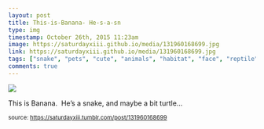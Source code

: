 ```yaml
---
layout: post
title: This-is-Banana- He-s-a-sn
type: img
timestamp: October 26th, 2015 11:23am
image: https://saturdayxiii.github.io/media/131960168699.jpg
link: https://saturdayxiii.github.io/media/131960168699.jpg
tags: ["snake", "pets", "cute", "animals", "habitat", "face", "reptile", "sunny", "cozy", "photography"]
comments: true
---
```

<img src="https://saturdayxiii.github.io/media/131960168699.jpg"/>

This is Banana.  He’s a snake, and maybe a bit turtle&hellip;
 
  
<small>source: https://saturdayxiii.tumblr.com/post/131960168699</small>